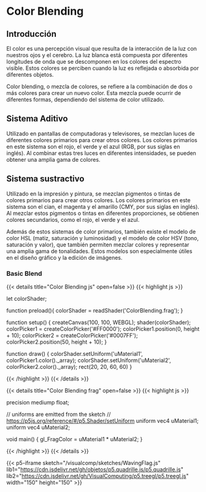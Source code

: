 # Color Blending

## Introducción

El color es una percepción visual que resulta de la interacción de la luz con nuestros ojos y el cerebro. La luz blanca está compuesta por diferentes longitudes de onda que se descomponen en los colores del espectro visible. Estos colores se perciben cuando la luz es reflejada o absorbida por diferentes objetos.

Color blending, o mezcla de colores, se refiere a la combinación de dos o más colores para crear un nuevo color. Esta mezcla puede ocurrir de diferentes formas, dependiendo del sistema de color utilizado.

## Sistema Aditivo
Utilizado en pantallas de computadoras y televisores, se mezclan luces de diferentes colores primarios para crear otros colores. Los colores primarios en este sistema son el rojo, el verde y el azul (RGB, por sus siglas en inglés). Al combinar estas tres luces en diferentes intensidades, se pueden obtener una amplia gama de colores.

## Sistema sustractivo
Utilizado en la impresión y pintura, se mezclan pigmentos o tintas de colores primarios para crear otros colores. Los colores primarios en este sistema son el cian, el magenta y el amarillo (CMY, por sus siglas en inglés). Al mezclar estos pigmentos o tintas en diferentes proporciones, se obtienen colores secundarios, como el rojo, el verde y el azul.

Además de estos sistemas de color primarios, también existe el modelo de color HSL (matiz, saturación y luminosidad) y el modelo de color HSV (tono, saturación y valor), que también permiten mezclar colores y representar una amplia gama de tonalidades. Estos modelos son especialmente útiles en el diseño gráfico y la edición de imágenes.


### Basic Blend

{{< details title="Color Blending js" open=false >}}
{{< highlight js >}}

let colorShader;

function preload(){
  colorShader = readShader('ColorBlending.frag');
}

function setup() {
  createCanvas(100, 100, WEBGL);
  shader(colorShader);
  colorPicker1 = createColorPicker('#FF0000');
  colorPicker1.position(0, height + 10);
  colorPicker2 = createColorPicker('#0007FF');
  colorPicker2.position(50, height + 10);
}

function draw() {
  colorShader.setUniform('uMaterial1', colorPicker1.color()._array);
  colorShader.setUniform('uMaterial2', colorPicker2.color()._array);
  rect(20, 20, 60, 60)
}

{{< /highlight >}}
{{< /details >}}

{{< details title="Color Blending frag" open=false >}}
{{< highlight js >}}

precision mediump float;

// uniforms are emitted from the sketch
// https://p5js.org/reference/#/p5.Shader/setUniform
uniform vec4 uMaterial1;
uniform vec4 uMaterial2;

void main() {
  gl_FragColor = uMaterial1 * uMaterial2;
}

{{< /highlight >}}
{{< /details >}}


{{< p5-iframe sketch="/visualcomp/sketches/WavingFlag.js" lib1="https://cdn.jsdelivr.net/gh/objetos/p5.quadrille.js/p5.quadrille.js" lib2="https://cdn.jsdelivr.net/gh/VisualComputing/p5.treegl/p5.treegl.js" width="150" height="150" >}}

